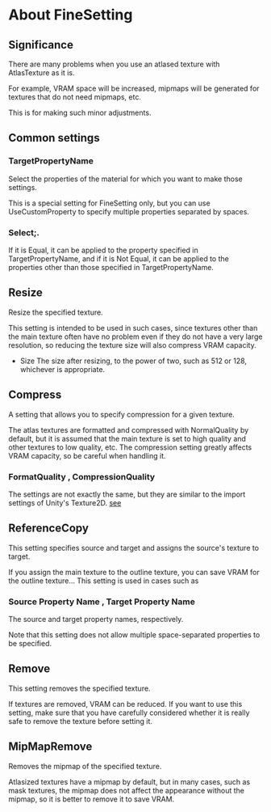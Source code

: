# About FineSetting

## Significance

There are many problems when you use an atlased texture with AtlasTexture as it is.

For example, VRAM space will be increased, mipmaps will be generated for textures that do not need mipmaps, etc.

This is for making such minor adjustments.

## Common settings

### TargetPropertyName

Select the properties of the material for which you want to make those settings.

This is a special setting for FineSetting only, but you can use UseCustomProperty to specify multiple properties separated by spaces.

### Select;.

If it is Equal, it can be applied to the property specified in TargetPropertyName, and if it is Not Equal, it can be applied to the properties other than those specified in TargetPropertyName.

## Resize

Resize the specified texture.

This setting is intended to be used in such cases, since textures other than the main texture often have no problem even if they do not have a very large resolution, so reducing the texture size will also compress VRAM capacity.

- Size The size after resizing, to the power of two, such as 512 or 128, whichever is appropriate.

## Compress

A setting that allows you to specify compression for a given texture.

The atlas textures are formatted and compressed with NormalQuality by default, but it is assumed that the main texture is set to high quality and other textures to low quality, etc. The compression setting greatly affects VRAM capacity, so be careful when handling it.

### FormatQuality , CompressionQuality

The settings are not exactly the same, but they are similar to the import settings of Unity's Texture2D. [see](https://docs.unity3d.com/ja/2019.4/Manual/class-TextureImporterOverride.html)

## ReferenceCopy

This setting specifies source and target and assigns the source's texture to target.

If you assign the main texture to the outline texture, you can save VRAM for the outline texture... This setting is used in cases such as

### Source Property Name , Target Property Name

The source and target property names, respectively.

Note that this setting does not allow multiple space-separated properties to be specified.

## Remove

This setting removes the specified texture.

If textures are removed, VRAM can be reduced. If you want to use this setting, make sure that you have carefully considered whether it is really safe to remove the texture before setting it.

## MipMapRemove

Removes the mipmap of the specified texture.

Atlasized textures have a mipmap by default, but in many cases, such as mask textures, the mipmap does not affect the appearance without the mipmap, so it is better to remove it to save VRAM.
